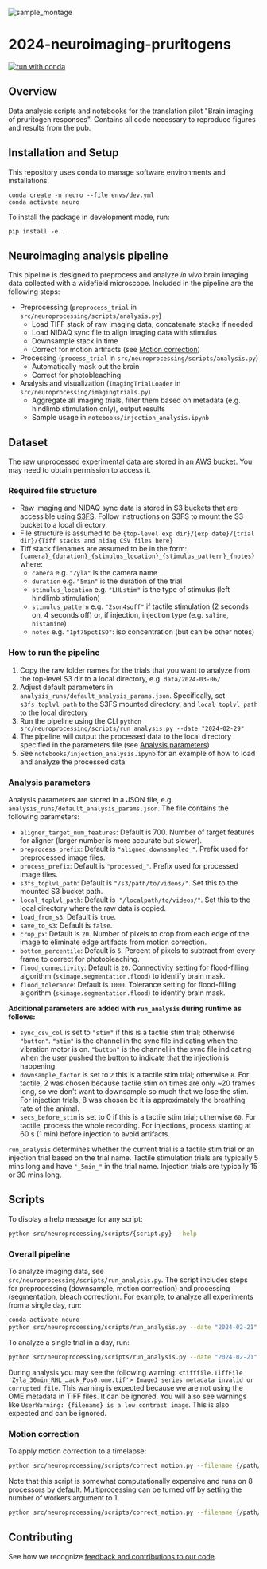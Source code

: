 ![sample_montage](https://github.com/Arcadia-Science/2024-neuroimaging-pruritogens/assets/4419151/8f50e257-c0b4-449f-b7d3-684038b42816)


# 2024-neuroimaging-pruritogens

[![run with conda](http://img.shields.io/badge/run%20with-conda-3EB049?labelColor=000000&logo=anaconda)](https://docs.conda.io/projects/miniconda/en/latest/)



## Overview
Data analysis scripts and notebooks for the translation pilot "Brain imaging of pruritogen responses". Contains all code necessary to reproduce figures and results from the pub.

## Installation and Setup

This repository uses conda to manage software environments and installations.

```{bash}
conda create -n neuro --file envs/dev.yml
conda activate neuro
```

To install the package in development mode, run:

```{bash}
pip install -e .
```

## Neuroimaging analysis pipeline

This pipeline is designed to preprocess and analyze *in vivo* brain imaging data collected with a widefield microscope. Included in the pipeline are the following steps:

* Preprocessing (`preprocess_trial` in `src/neuroprocessing/scripts/analysis.py`)
    * Load TIFF stack of raw imaging data, concatenate stacks if needed
    * Load NIDAQ sync file to align imaging data with stimulus
    * Downsample stack in time
    * Correct for motion artifacts (see [Motion correction](#motion-correction))
* Processing (`process_trial` in `src/neuroprocessing/scripts/analysis.py`)
    * Automatically mask out the brain
    * Correct for photobleaching
* Analysis and visualization (`ImagingTrialLoader` in `src/neuroprocessing/imagingtrials.py`)
    * Aggregate all imaging trials, filter them based on metadata (e.g. hindlimb stimulation only), output results
    * Sample usage in `notebooks/injection_analysis.ipynb`

## Dataset

The raw unprocessed experimental data are stored in an [AWS bucket](https://us-west-1.console.aws.amazon.com/s3/buckets/arcadia-neuroimaging-pruritogens). You may need to obtain permission to access it.

### Required file structure

* Raw imaging and NIDAQ sync data is stored in S3 buckets that are accessible using [S3FS](https://github.com/s3fs-fuse/s3fs-fuse). Follow instructions on S3FS to mount the S3 bucket to a local directory.
* File structure is assumed to be `{top-level exp dir}/{exp date}/{trial dir}/{Tiff stacks and nidaq CSV files here}`
* Tiff stack filenames are assumed to be in the form: `{camera}_{duration}_{stimulus_location}_{stimulus_pattern}_{notes}` where:
    * `camera` e.g. `"Zyla"` is the camera name
    * `duration` e.g. `"5min"` is the duration of the trial
    * `stimulus_location` e.g. `"LHLstim"` is the type of stimulus (left hindlimb stimulation)
    * `stimulus_pattern` e.g. `"2son4soff"` if tactile stimulation (2 seconds on, 4 seconds off) or, if injection, injection type (e.g. `saline`, `histamine`)
    * `notes` e.g. `"1pt75pctISO"`: iso concentration (but can be other notes)

### How to run the pipeline

1. Copy the raw folder names for the trials that you want to analyze from the top-level S3 dir to a local directory, e.g. `data/2024-03-06/`
2. Adjust default parameters in `analysis_runs/default_analysis_params.json`. Specifically, set `s3fs_toplvl_path` to the S3FS mounted directory, and `local_toplvl_path` to the local directory
3. Run the pipeline using the CLI `python src/neuroprocessing/scripts/run_analysis.py --date "2024-02-29"`
4. The pipeline will output the processed data to the local directory specified in the parameters file (see [Analysis parameters](#analysis-parameters))
5. See `notebooks/injection_analysis.ipynb` for an example of how to load and analyze the processed data

### Analysis parameters

Analysis parameters are stored in a JSON file, e.g. `analysis_runs/default_analysis_params.json`. The file contains the following parameters:

 * `aligner_target_num_features`: Default is 700. Number of target features for aligner (larger number is more accurate but slower).
 * `preprocess_prefix`: Default is `"aligned_downsampled_"`. Prefix used for preprocessed image files.
 * `process_prefix`: Default is `"processed_"`. Prefix used for processed image files.
 * `s3fs_toplvl_path`: Default is `"/s3/path/to/videos/"`. Set this to the mounted S3 bucket path.
 * `local_toplvl_path`: Default is` "/localpath/to/videos/"`. Set this to the local directory where the raw data is copied.
 * `load_from_s3`: Default is `true`.
 * `save_to_s3`: Default is `false`.
 * `crop_px`: Default is `20`. Number of pixels to crop from each edge of the image to eliminate edge artifacts from motion correction.
 * `bottom_percentile`: Default is `5`. Percent of pixels to subtract from every frame to correct for photobleaching.
 * `flood_connectivity`: Default is `20`. Connectivity setting for flood-filling algorithm (`skimage.segmentation.flood`) to identify brain mask.
 * `flood_tolerance`:  Default is `1000`. Tolerance setting for flood-filling algorithm (`skimage.segmentation.flood`) to identify brain mask.


**Additional parameters are added with `run_analysis` during runtime as follows:**

 * `sync_csv_col` is set to `"stim"` if this is a tactile stim trial; otherwise `"button"`. `"stim"` is the channel in the sync file indicating when the vibration motor is on. `"button"` is the channel in the sync file indicating when the user pushed the button to indicate that the  injection is happening.
 * `downsample_factor` is set to `2` this is a tactile stim trial; otherwise `8`. For tactile, 2 was chosen because tactile stim on times are only ~20 frames long, so we don't want to downsample so much that we lose the stim. For injection trials, 8 was chosen bc it is approximately the breathing rate of the animal.
 * `secs_before_stim` is set to 0 if this is a tactile stim trial; otherwise `60`. For tactile, process the whole recording. For injections, process starting at 60 s (1 min) before injection to avoid artifacts.

`run_analysis` determines whether the current trial is a tactile stim trial or an injection trial based on the trial name. Tactile stimulation trials are typically 5 mins long and have `"_5min_"` in the trial name. Injection trials are typically 15 or 30 mins long.

## Scripts

To display a help message for any script:

```bash
python src/neuroprocessing/scripts/{script.py} --help
```

### Overall pipeline

To analyze imaging data, see `src/neuroprocessing/scripts/run_analysis.py`. The script includes steps for preprocessing (downsample, motion correction) and processing (segmentation, bleach correction). For example, to analyze all experiments from a single day, run:

```bash
conda activate neuro
python src/neuroprocessing/scripts/run_analysis.py --date "2024-02-21" --params_file "path/to/file.json"
```

To analyze a single trial in a day, run:
```bash
python src/neuroprocessing/scripts/run_analysis.py --date "2024-02-21" --trial "Zyla_5min_LFLstim_2son4soff_1pt25pctISO_deeper_1" --params_file "path/to/file.json"
```

During analysis you may see the following warning: `<tifffile.TiffFile 'Zyla_30min_RHL_…ack_Pos0.ome.tif'> ImageJ series metadata invalid or corrupted file`. This warning is expected because we are not using the OME metadata in TIFF files. It can be ignored. You will also see warnings like `UserWarning: {filename} is a low contrast image`. This is also expected and can be ignored.

### Motion correction

To apply motion correction to a timelapse:
```bash
python src/neuroprocessing/scripts/correct_motion.py --filename {/path/to/timelapse.ome.tif}
```

Note that this script is somewhat computationally expensive and runs on 8 processors by default. Multiprocessing can be turned off by setting the number of workers argument to 1.
```bash
python src/neuroprocessing/scripts/correct_motion.py --filename {/path/to/timelapse.ome.tif} --num-workers 1
```

## Contributing

See how we recognize [feedback and contributions to our code](https://github.com/Arcadia-Science/arcadia-software-handbook/blob/main/guides-and-standards/guide-credit-for-contributions.md).
